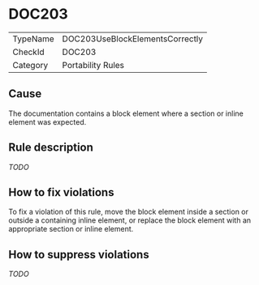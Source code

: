 # DOC203

<table>
<tr>
  <td>TypeName</td>
  <td>DOC203UseBlockElementsCorrectly</td>
</tr>
<tr>
  <td>CheckId</td>
  <td>DOC203</td>
</tr>
<tr>
  <td>Category</td>
  <td>Portability Rules</td>
</tr>
</table>

## Cause

The documentation contains a block element where a section or inline element was expected.

## Rule description

*TODO*

## How to fix violations

To fix a violation of this rule, move the block element inside a section or outside a containing inline element, or
replace the block element with an appropriate section or inline element.

## How to suppress violations

*TODO*
